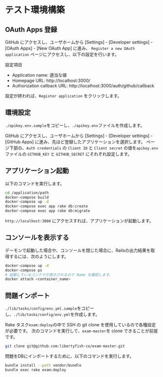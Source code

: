 # テスト環境構築

## OAuth Apps 登録

GitHub にアクセスし、ユーザホームから [Settings] - [Developer settings] - [OAuth Apps] - [New OAuth App] に進み、 `Register a new OAuth application` ページにアクセスし、以下の設定を行います。

設定項目

* Application name: 適当な値
* Homepage URL: http://localhost:3000/
* Authorization callback URL: http://localhost:3000/auth/github/callback

設定が終われば、`Register application` をクリックします。

## 環境設定

`./apikey.env.sample`をコピーし、`./apikey.env`ファイルを作成します。

GitHub にアクセスし、ユーザホームから [Settings] - [Developer settings] - [GitHub Apps] に進み、先ほど登録したアプリケーションを選択します。
ページ下部の、`Auth credentials` の `Client ID` と `Client secret` の値を`apikey.env`ファイルの `GITHUB_KEY` と `GITHUB_SECRET` にそれぞれ設定します。

## アプリケーション起動

以下のコマンドを実行します。

```sh
cd /application/path
docker-compose build
docker-compose up -d
docker-compose exec app rake db:create
docker-compose exec app rake db:migrate
```

`http://localhost:3000` にアクセスすれば、アプリケーションが起動します。

## コンソールを表示する

デーモンで起動した場合や、コンソールを閉じた場合に、Railsの出力結果を取得するには、次のようにします。

```sh
docker-compose up -d
docker-compose ps
# 起動しているコンテナが表示されるので Name を確認します。
docker attach <container_name>
```

## 問題インポート

`./lib/tasks/config/env.yml.sample`をコピーし、`./lib/tasks/config/env.yml`を作成します。

Rake タスク`exam:deploy`の中で SSH の git clone を使用しているので各種設定が必要です。
次のコマンドを実行して、`exam-master`を clone できることが前提です。

```sh
git clone git@github.com:libertyfish-co/exam-master.git
```

問題をDBにインポートするために、以下のコマンドを実行します。

```sh
bundle install --path vendor/bundle
bundle exec rake exam:deploy
```

